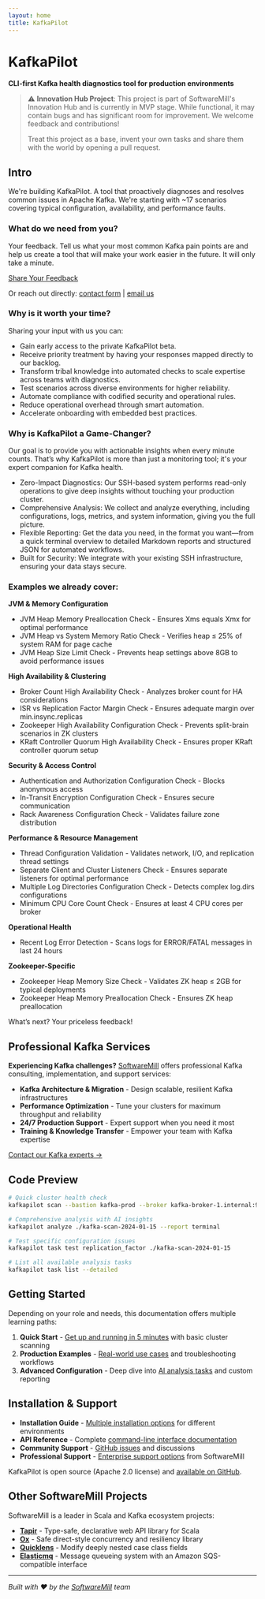 ```yaml
---
layout: home
title: KafkaPilot
---
```


# KafkaPilot

**CLI-first Kafka health diagnostics tool for production environments**

> ⚠️ **Innovation Hub Project**: This project is part of SoftwareMill's Innovation Hub and is currently in MVP stage. While functional, it may contain bugs and has significant room for improvement. We welcome feedback and contributions!
> 
> Treat this project as a base, invent your own tasks and share them with the world by opening a pull request.

## Intro

We're building KafkaPilot. A tool that proactively diagnoses and resolves common issues in Apache Kafka. We're starting with ~17 scenarios covering typical configuration, availability, and performance faults.

<div class="feedback-cta">

<h3>What do we need from you?</h3>

<p>Your feedback. Tell us what your most common Kafka pain points are and help us create a tool that will make your work easier in the future. It will only take a minute.</p>

<a href="https://forms.gle/2pEXQeNFr3Pw1gb56" class="cta-button" target="_blank">Share Your Feedback</a>

<div class="alternative-contact">
Or reach out directly: <a href="https://softwaremill.com/services/apache-kafka-services/">contact form</a> | <a href="mailto:kafka-pilot@softwaremill.com">email us</a>
</div>

</div>


### Why is it worth your time?

Sharing your input with us you can:

- Gain early access to the private KafkaPilot beta.
- Receive priority treatment by having your responses mapped directly to our backlog.
- Transform tribal knowledge into automated checks to scale expertise across teams with diagnostics.
- Test scenarios across diverse environments for higher reliability.
- Automate compliance with codified security and operational rules.
- Reduce operational overhead through smart automation.
- Accelerate onboarding with embedded best practices.

### Why is KafkaPilot a Game-Changer?

Our goal is to provide you with actionable insights when every minute counts. That’s why KafkaPilot is more than just a monitoring tool; it's your expert companion for Kafka health.

- Zero-Impact Diagnostics: Our SSH-based system performs read-only operations to give deep insights without touching your production cluster.
- Comprehensive Analysis: We collect and analyze everything, including configurations, logs, metrics, and system information, giving you the full picture.
- Flexible Reporting: Get the data you need, in the format you want—from a quick terminal overview to detailed Markdown reports and structured JSON for automated workflows.
- Built for Security: We integrate with your existing SSH infrastructure, ensuring your data stays secure.

### Examples we already cover:

**JVM & Memory Configuration**

- JVM Heap Memory Preallocation Check \- Ensures Xms equals Xmx for optimal performance  
- JVM Heap vs System Memory Ratio Check \- Verifies heap ≤ 25% of system RAM for page cache  
- JVM Heap Size Limit Check \- Prevents heap settings above 8GB to avoid performance issues

**High Availability & Clustering**

- Broker Count High Availability Check \- Analyzes broker count for HA considerations  
- ISR vs Replication Factor Margin Check \- Ensures adequate margin over min.insync.replicas  
- Zookeeper High Availability Configuration Check \- Prevents split-brain scenarios in ZK clusters  
- KRaft Controller Quorum High Availability Check \- Ensures proper KRaft controller quorum setup

**Security & Access Control**

- Authentication and Authorization Configuration Check \- Blocks anonymous access  
- In-Transit Encryption Configuration Check \- Ensures secure communication  
- Rack Awareness Configuration Check \- Validates failure zone distribution

**Performance & Resource Management**

- Thread Configuration Validation \- Validates network, I/O, and replication thread settings  
- Separate Client and Cluster Listeners Check \- Ensures separate listeners for optimal performance  
- Multiple Log Directories Configuration Check \- Detects complex log.dirs configurations  
- Minimum CPU Core Count Check \- Ensures at least 4 CPU cores per broker

**Operational Health**

- Recent Log Error Detection \- Scans logs for ERROR/FATAL messages in last 24 hours

**Zookeeper-Specific**

- Zookeeper Heap Memory Size Check \- Validates ZK heap ≤ 2GB for typical deployments  
- Zookeeper Heap Memory Preallocation Check \- Ensures ZK heap preallocation

What’s next? Your priceless feedback\!

## Professional Kafka Services

**Experiencing Kafka challenges?** [SoftwareMill](https://softwaremill.com) offers professional Kafka consulting, implementation, and support services:

- **Kafka Architecture & Migration** - Design scalable, resilient Kafka infrastructures
- **Performance Optimization** - Tune your clusters for maximum throughput and reliability  
- **24/7 Production Support** - Expert support when you need it most
- **Training & Knowledge Transfer** - Empower your team with Kafka expertise

[Contact our Kafka experts →](https://softwaremill.com/services/apache-kafka-services/)

## Code Preview

```bash
# Quick cluster health check
kafkapilot scan --bastion kafka-prod --broker kafka-broker-1.internal:9092

# Comprehensive analysis with AI insights
kafkapilot analyze ./kafka-scan-2024-01-15 --report terminal

# Test specific configuration issues
kafkapilot task test replication_factor ./kafka-scan-2024-01-15

# List all available analysis tasks
kafkapilot task list --detailed
```

## Getting Started

Depending on your role and needs, this documentation offers multiple learning paths:

1. **Quick Start** - [Get up and running in 5 minutes](quickstart/) with basic cluster scanning
2. **Production Examples** - [Real-world use cases](https://softwaremill.github.io/kafkapilot/analysis-tasks/) and troubleshooting workflows
3. **Advanced Configuration** - Deep dive into [AI analysis tasks](https://softwaremill.github.io/kafkapilot/api/#configuration-files) and custom reporting

## Installation & Support

- **Installation Guide** - [Multiple installation options](https://softwaremill.github.io/kafkapilot/installation/) for different environments
- **API Reference** - Complete [command-line interface documentation](https://softwaremill.github.io/kafkapilot/api/#configuration-files)
- **Community Support** - [GitHub issues](https://github.com/softwaremill/kafkapilot/issues) and discussions
- **Professional Support** - [Enterprise support options](https://softwaremill.com/services/apache-kafka-services/) from SoftwareMill

KafkaPilot is open source (Apache 2.0 license) and [available on GitHub](https://github.com/softwaremill/kafkapilot).

## Other SoftwareMill Projects

SoftwareMill is a leader in Scala and Kafka ecosystem projects:

- **[Tapir](https://github.com/softwaremill/tapir)** - Type-safe, declarative web API library for Scala
- **[Ox](https://github.com/softwaremill/ox)** - Safe direct-style concurrency and resiliency library
- **[Quicklens](https://github.com/softwaremill/quicklens)** - Modify deeply nested case class fields
- **[Elasticmq](https://github.com/softwaremill/elasticmq)** - Message queueing system with an Amazon SQS-compatible interface

---

*Built with ❤️ by the [SoftwareMill](https://softwaremill.com) team*
